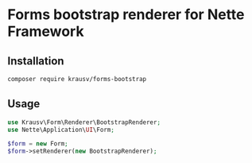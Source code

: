 Forms bootstrap renderer for Nette Framework
=============================

Installation
------------

```sh
composer require krausv/forms-bootstrap
```

Usage
-----

```php
use Krausv\Form\Renderer\BootstrapRenderer;
use Nette\Application\UI\Form;

$form = new Form;
$form->setRenderer(new BootstrapRenderer);
